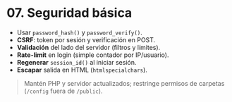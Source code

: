# 07. Seguridad básica

- Usar `password_hash()` y `password_verify()`.
- **CSRF**: token por sesión y verificación en POST.
- **Validación** del lado del servidor (filtros y límites).
- **Rate-limit** en login (simple contador por IP/usuario).
- **Regenerar** `session_id()` al iniciar sesión.
- **Escapar** salida en HTML (`htmlspecialchars`).

> Mantén PHP y servidor actualizados; restringe permisos de carpetas (`/config` fuera de `/public`).
